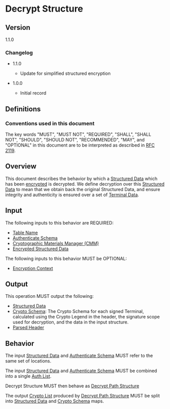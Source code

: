 [//]: # "Copyright Amazon.com Inc. or its affiliates. All Rights Reserved."
[//]: # "SPDX-License-Identifier: CC-BY-SA-4.0"

# Decrypt Structure

## Version

1.1.0

### Changelog

- 1.1.0
  - Update for simplified structured encryption

- 1.0.0
  - Initial record

## Definitions

### Conventions used in this document

The key words "MUST", "MUST NOT", "REQUIRED", "SHALL", "SHALL NOT", "SHOULD", "SHOULD NOT", "RECOMMENDED", "MAY", and "OPTIONAL"
in this document are to be interpreted as described in [RFC 2119](https://tools.ietf.org/html/rfc2119).

## Overview

This document describes the behavior by which a [Structured Data](./structures.md#structured-data)
which has been [encrypted](./encrypt-structure.md) is decrypted.
We define decryption over this [Structured Data](./structures.md#structured-data) to mean that
we obtain back the original Structured Data,
and ensure integrity and authenticity is ensured over a set of [Terminal Data](./structures.md#terminal-data).

## Input

The following inputs to this behavior are REQUIRED:

- [Table Name](decrypt-path-structure.md#table-name)
- [Authenticate Schema](decrypt-path-structure.md#authenticate-schema)
- [Cryptographic Materials Manager (CMM)](decrypt-path-structure.md#cmm)
- [Encrypted Structured Data](decrypt-path-structure.md#encrypted-structured-data)

The following inputs to this behavior MUST be OPTIONAL:

- [Encryption Context](decrypt-path-structure.md#encryption-context)

## Output

This operation MUST output the following:

- [Structured Data](decrypt-path-structure.md#structured-data)
- [Crypto Schema](./structures.md#crypto-schema): The Crypto Schema for each signed Terminal,
  calculated using the Crypto Legend in the header, the signature scope used for decryption, and the data in the input structure.
- [Parsed Header](decrypt-path-structure.md#parsed-header)

## Behavior

The input [Structured Data](decrypt-path-structure.md#structured-data) and [Authenticate Schema](decrypt-path-structure.md#authenticate-schema)
MUST refer to the same set of locations.

The input [Structured Data](decrypt-path-structure.md#structured-data) and [Authenticate Schema](decrypt-path-structure.md#authenticate-schema)
MUST be combined into a single [Auth List](decrypt-path-structure.md#auth-list).

Decrypt Structure MUST then behave as [Decrypt Path Structure](decrypt-path-structure.md)

The output [Crypto List](decrypt-path-structure.md#crypto-list) produced by [Decrypt Path Structure](decrypt-path-structure.md)
MUST be split into [Structured Data](decrypt-path-structure.md#structured-data) and [Crypto Schema](decrypt-path-structure.md#crypto-schema)
maps.

